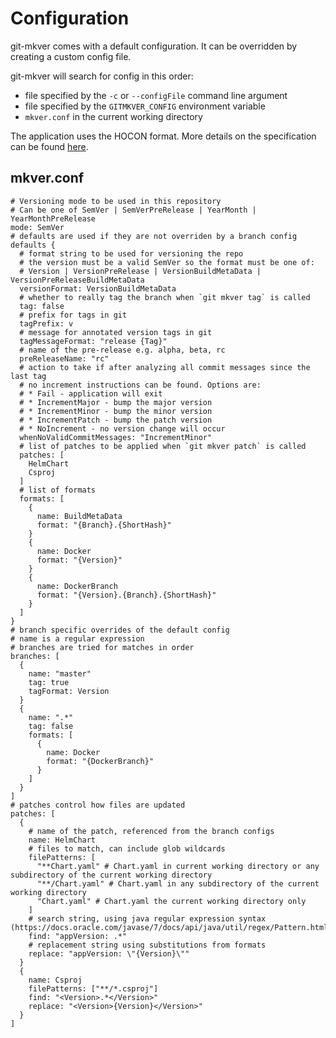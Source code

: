 # Configuration

git-mkver comes with a default configuration. It can be overridden by creating a custom config file.

git-mkver will search for config in this order:

- file specified by the `-c` or `--configFile` command line argument
- file specified by the `GITMKVER_CONFIG` environment variable
- `mkver.conf` in the current working directory
  
The application uses the HOCON format. More details on the specification can be found
[here](https://github.com/lightbend/config/blob/master/HOCON.md).

## mkver.conf

```hocon
# Versioning mode to be used in this repository
# Can be one of SemVer | SemVerPreRelease | YearMonth | YearMonthPreRelease
mode: SemVer
# defaults are used if they are not overriden by a branch config
defaults {
  # format string to be used for versioning the repo
  # the version must be a valid SemVer so the format must be one of:
  # Version | VersionPreRelease | VersionBuildMetaData | VersionPreReleaseBuildMetaData
  versionFormat: VersionBuildMetaData
  # whether to really tag the branch when `git mkver tag` is called
  tag: false
  # prefix for tags in git
  tagPrefix: v
  # message for annotated version tags in git
  tagMessageFormat: "release {Tag}"
  # name of the pre-release e.g. alpha, beta, rc
  preReleaseName: "rc"
  # action to take if after analyzing all commit messages since the last tag
  # no increment instructions can be found. Options are:
  # * Fail - application will exit
  # * IncrementMajor - bump the major version
  # * IncrementMinor - bump the minor version
  # * IncrementPatch - bump the patch version
  # * NoIncrement - no version change will occur
  whenNoValidCommitMessages: "IncrementMinor"
  # list of patches to be applied when `git mkver patch` is called
  patches: [
    HelmChart
    Csproj
  ]
  # list of formats
  formats: [
    {
      name: BuildMetaData
      format: "{Branch}.{ShortHash}"
    }
    {
      name: Docker
      format: "{Version}"
    }
    {
      name: DockerBranch
      format: "{Version}.{Branch}.{ShortHash}"
    }
  ]
}
# branch specific overrides of the default config
# name is a regular expression
# branches are tried for matches in order
branches: [
  {
    name: "master"
    tag: true
    tagFormat: Version
  }
  {
    name: ".*"
    tag: false
    formats: [
      {
        name: Docker
        format: "{DockerBranch}"
      }
    ]
  }
]
# patches control how files are updated
patches: [
  {
    # name of the patch, referenced from the branch configs
    name: HelmChart
    # files to match, can include glob wildcards
    filePatterns: [
      "**Chart.yaml" # Chart.yaml in current working directory or any subdirectory of the current working directory
      "**/Chart.yaml" # Chart.yaml in any subdirectory of the current working directory
      "Chart.yaml" # Chart.yaml the current working directory only
    ]
    # search string, using java regular expression syntax (https://docs.oracle.com/javase/7/docs/api/java/util/regex/Pattern.html)
    find: "appVersion: .*"
    # replacement string using substitutions from formats
    replace: "appVersion: \"{Version}\""
  }
  {
    name: Csproj
    filePatterns: ["**/*.csproj"]
    find: "<Version>.*</Version>"
    replace: "<Version>{Version}</Version>"
  }
]
```